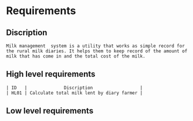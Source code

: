 # Requirements
 ## Discription
    Milk management  system is a utility that works as simple record for the rural milk diaries. It helps them to keep record of the amount of milk that has come in and the total cost of the milk.

## High level requirements
    | ID   |              Discription                  |
    | HL01 | Calculate total milk lent by diary farmer |

## Low level requirements 